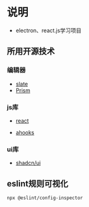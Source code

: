 # 说明

- electron、react.js学习项目

## 所用开源技术

### 编辑器

- [slate](https://github.com/ianstormtaylor/slate?tab=readme-ov-file)
- [Prism](https://github.com/PrismJS/prism)

### js库

- [react](https://zh-hans.react.dev/reference/react)

- [ahooks](https://ahooks.js.org/zh-CN/hooks)

### ui库

- [shadcn/ui](https://ui.shadcn.com/)

## eslint规则可视化

```shell
npx @eslint/config-inspector
```

